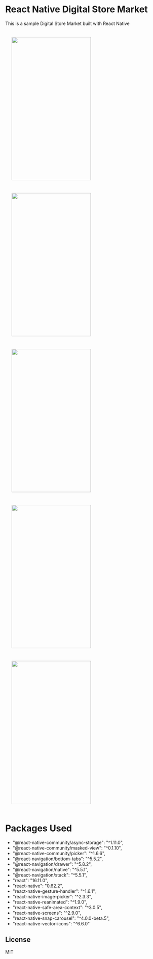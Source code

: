 # React Native Digital Store Market

This is a sample Digital Store Market built with React Native 

<div>
<img style="margin: 20" src="https://up.20script.ir/file/90fe-Screenshot-1599321727.png" width="250" height="450">

<img style="margin: 20" src="https://up.20script.ir/file/90fe-Screenshot-1599321734.png" width="250" height="450" />

<img style="margin: 20" src="https://up.20script.ir/file/3d48-Screenshot-1599321738.png" width="250" height="450" />

</div>
<div>
<img style="margin: 20" src="https://up.20script.ir/file/bdc9-Screenshot-1599321758.png" width="250" height="450">
<img style="margin: 20" src="https://up.20script.ir/file/bdc9-Screenshot-1599321774.png" width="250" height="450" />
</div>



# Packages Used

* "@react-native-community/async-storage": "^1.11.0",
*   "@react-native-community/masked-view": "^0.1.10",
*    "@react-native-community/picker": "^1.6.6",
*    "@react-navigation/bottom-tabs": "^5.5.2",
*    "@react-navigation/drawer": "^5.8.2",
*    "@react-navigation/native": "^5.5.1",
*    "@react-navigation/stack": "^5.5.1",
*    "react": "16.11.0",
*    "react-native": "0.62.2",
*    "react-native-gesture-handler": "^1.6.1",
*    "react-native-image-picker": "^2.3.3",
*    "react-native-reanimated": "^1.9.0",
*    "react-native-safe-area-context": "^3.0.5",
*    "react-native-screens": "^2.9.0",
*    "react-native-snap-carousel": "^4.0.0-beta.5",
*    "react-native-vector-icons": "^6.6.0"



License
----

MIT
